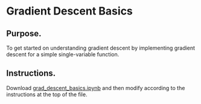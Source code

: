 # Gradient Descent Basics

## Purpose.  

To get started on understanding gradient descent by implementing gradient descent for a simple single-variable function.

## Instructions.  

Download  [grad_descent_basics.ipynb](grad_descent_basics.ipynb) and then modify according to the instructions at the top of the file.  
